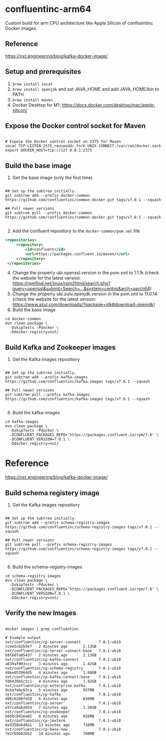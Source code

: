 # confluentinc-arm64
Custom build for arm CPU architecture like Apple Silicon of confluentinc Docker images.

## Reference
https://nxt.engineering/blog/kafka-docker-image/

## Setup and prerequisites
1. `brew install socat`
2. `brew install openjdk` and set JAVA_HOME and add JAVA_HOME/bin to PATH
3. `brew install maven`
4. Docker Desktop for M1: https://docs.docker.com/desktop/mac/apple-silicon/


## Expose the Docker control socket for Maven
```shell

# Expose the Docker control socket on 2375 for Maven
socat TCP-LISTEN:2375,reuseaddr,fork UNIX-CONNECT:/var/run/docker.sock
export DOCKER_HOST=tcp://127.0.0.1:2375
```

## Build the base image

1. Get the base image (only the first time)
```shell

## Set up the subtree initially.
git subtree add --prefix docker-common https://github.com/confluentinc/common-docker.git tags/v7.0.1 --squash

## Pull newer versions
git subtree pull --prefix docker-common https://github.com/confluentinc/common-docker.git tags/v7.0.1 --squash
  
```

2. Add the confluent repository to the `docker-common/pom.xml` file

```xml
<repositories>
     <repository>
         <id>confluent</id>
         <url>https://packages.confluent.io/maven/</url>
     </repository>
 </repositories>
```

4. Change the property ubi.openssl.version in the pom.xml to 1.1.1k (check the website for the latest version: https://rpmfind.net/linux/rpm2html/search.php?query=openssl&submit=Search+...&system=centos&arch=aarch64) 
5. Change the property ubi.zulu.openjdk.version in the pom.xml to 11.0.14 (check the website for the latest version: https://www.azul.com/downloads/?package=jdk#download-openjdk)
6. Build the base image
```shell
cd docker-common
mvn clean package \
  -DskipTests -Pdocker \
  -Ddocker.registry=nxt/
```


## Build Kafka and Zookeeper images
1. Get the Kafka images repositiory
```shell

## Set up the subtree initially.
git subtree add --prefix kafka-images https://github.com/confluentinc/kafka-images tags/v7.0.1 --squash

## Pull newer versions
git subtree pull --prefix kafka-images https://github.com/confluentinc/kafka-images tags/v7.0.1 --squash
  
```

6. Build the kafka-images 
```shell
cd kafka-images
mvn clean package \
  -DskipTests -Pdocker \
  -DCONFLUENT_PACKAGES_REPO='https://packages.confluent.io/rpm/7.0' \
  -DCONFLUENT_VERSION=7.0.1 \
  -Ddocker.registry=nxt/
```

# Reference
https://nxt.engineering/blog/kafka-docker-image/


## Build schema registery image
1. Get the Kafka images repositiory
```shell

## Set up the subtree initially.
git subtree add --prefix schema-registry-images https://github.com/confluentinc/schema-registry-images tags/v7.0.1 --squash

## Pull newer versions
git subtree pull --prefix schema-registry-images https://github.com/confluentinc/schema-registry-images tags/v7.0.1 --squash
  
```

6. Build the schema-registry-images
```shell
cd schema-registry-images
mvn clean package \
  -DskipTests -Pdocker \
  -DCONFLUENT_PACKAGES_REPO='https://packages.confluent.io/rpm/7.0' \
  -DCONFLUENT_VERSION=7.0.1 \
  -Ddocker.registry=nxt/
```

## Verify the new Images
```shell

docker images | grep confluentinc

# Example output
nxt/confluentinc/cp-server-connect        7.0.1-ubi8               ccee5c62b5e7   2 minutes ago       2.13GB
nxt/confluentinc/cp-server-connect-base   7.0.1-ubi8               b8f607a05437   2 minutes ago       2.13GB
nxt/confluentinc/cp-kafka-connect         7.0.1-ubi8               a639af003ccc   3 minutes ago       1.42GB
nxt/confluentinc/cp-schema-registry       7.0.1-ubi8               d4ee053964d5   4 minutes ago       1.68GB
nxt/confluentinc/cp-kafka-connect-base    7.0.1-ubi8               596428b5c5c1   4 minutes ago       1.42GB
nxt/confluentinc/cp-enterprise-kafka      7.0.1-ubi8               9cbafe6c63ca   5 minutes ago       957MB
nxt/confluentinc/cp-kafka                 7.0.1-ubi8               d86c6260fd28   6 minutes ago       816MB
nxt/confluentinc/cp-server                7.0.1-ubi8               e5fca4aba934   7 minutes ago       1.58GB
nxt/confluentinc/cp-zookeeper             7.0.1-ubi8               b6bbc042ea65   8 minutes ago       816MB
nxt/confluentinc/cp-jmxterm               7.0.1-ubi8               6e3350e640a1   13 minutes ago      716MB
nxt/confluentinc/cp-base-new              7.0.1-ubi8               7e2fb9b02b52   14 minutes ago      708MB

```

